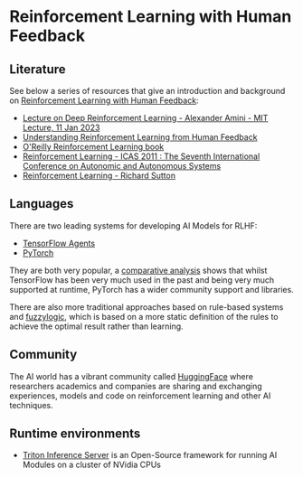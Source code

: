 # Reinforcement Learning with Human Feedback

## Literature

See below a series of resources that give an introduction and background on
[Reinforcement Learning with Human Feedback](https://en.wikipedia.org/wiki/Reinforcement_learning_from_human_feedback):

- [Lecture on Deep Reinforcement Learning - Alexander Amini - MIT Lecture, 11 Jan 2023](https://youtu.be/AhyznRSDjw8?si=-KYIq5H55ivy0GiE)
- [
Understanding Reinforcement Learning from Human Feedback](https://wandb.ai/ayush-thakur/RLHF/reports/Understanding-Reinforcement-Learning-from-Human-Feedback-RLHF-Part-1--VmlldzoyODk5MTIx)
- [O'Reilly Reinforcement Learning book](https://rl-book.com/)
- [Reinforcement Learning - ICAS 2011 : The Seventh International Conference on Autonomic and Autonomous Systems](https://www.cl.cam.ac.uk/~ey204/teaching/ACS/R212_2015_2016/papers/dutreilh_icas_2011.pdf)
- [Reinforcement Learning - Richard Sutton](https://www.amazon.co.uk/Reinforcement-Learning-Introduction-Richard-Sutton/dp/0262039249/ref=sr_1_3?crid=4TBXB5YV56WX&keywords=reinforcement+learning&qid=1704994495&sprefix=reinforment+learning%2Caps%2C58&sr=8-3)

## Languages

There are two leading systems for developing AI Models for RLHF:

- [TensorFlow Agents](https://github.com/tensorflow/agents)
- [PyTorch](https://pytorch.org/)

They are both very popular, a [comparative analysis](https://viso.ai/deep-learning/pytorch-vs-tensorflow)
shows that whilst TensorFlow has been very much used in the past and being very much
supported at runtime, PyTorch has a wider community support and libraries.

There are also more traditional approaches based on rule-based systems and
[fuzzylogic](doc/fuzzy_logic.md), which is based on a more static definition of the rules to
achieve the optimal result rather than learning.

## Community

The AI world has a vibrant community called [HuggingFace](http://huggingface.co/) where researchers
academics and companies are sharing and exchanging experiences, models and code on reinforcement
learning and other AI techniques.

## Runtime environments

- [Triton Inference Server](https://github.com/triton-inference-server/server) is an Open-Source framework for
  running AI Modules on a cluster of NVidia CPUs
